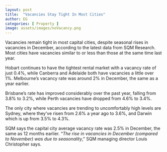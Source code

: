 ```yaml
---
layout: post
title:  "Vacancies Stay Tight In Most Cities"
author: EG
categories: [ Property ]
image: assets/images/noVacancy.png
---
```

Vacancies remain tight in most capital cities, despite
seasonal rises in vacancies in December, according
to the latest data from SQM Research. Most cities
have vacancies similar to or less than those at the
same time last year.

Hobart continues to have the tightest rental market
with a vacancy rate of just 0.4%, while Canberra and
Adelaide both have vacancies a little over 1%.
Melbourne’s vacancy rate was around 2% in
December, the same as a year earlier.

Brisbane’s rate has improved considerably over the
past year, falling from 3.8% to 3.2%, while Perth
vacancies have dropped from 4.6% to 3.4%.

The only city where vacancies are trending to
uncomfortably high levels are Sydney, where they’ve
risen from 2.6% a year ago to 3.6%, and Darwin
which is up from 3.5% to 4.3%.

SQM says the capital city average vacancy rate was
2.5% in December, the same as 12 months earlier.
“<i>The rise in vacancies in December (compared to
November) was due to seasonality</i>,” SQM managing
director Louis Christopher says.
